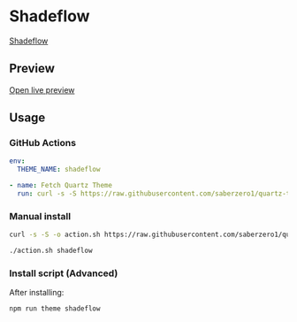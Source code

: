 # Shadeflow

[Shadeflow](https://artorias305.github.io/)

## Preview

[Open live preview](https://quartz-themes.github.io/shadeflow/)

## Usage

### GitHub Actions

```yaml
env:
  THEME_NAME: shadeflow
```

```yaml
- name: Fetch Quartz Theme
  run: curl -s -S https://raw.githubusercontent.com/saberzero1/quartz-themes/master/action.sh | bash -s -- $THEME_NAME
```

### Manual install

```bash
curl -s -S -o action.sh https://raw.githubusercontent.com/saberzero1/quartz-themes/master/action.sh

./action.sh shadeflow
```

### Install script (Advanced)

After installing:

```bash
npm run theme shadeflow
```

